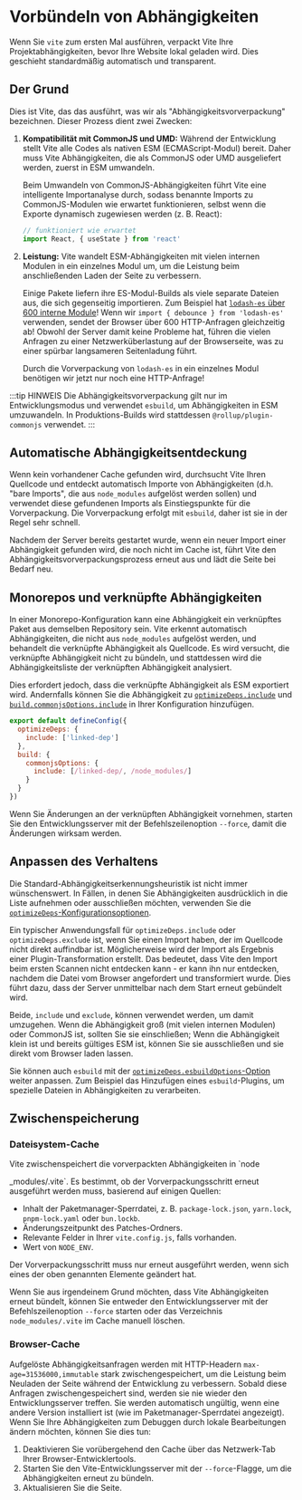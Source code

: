 # Vorbündeln von Abhängigkeiten

Wenn Sie `vite` zum ersten Mal ausführen, verpackt Vite Ihre Projektabhängigkeiten, bevor Ihre Website lokal geladen wird. Dies geschieht standardmäßig automatisch und transparent.

## Der Grund

Dies ist Vite, das das ausführt, was wir als "Abhängigkeitsvorverpackung" bezeichnen. Dieser Prozess dient zwei Zwecken:

1. **Kompatibilität mit CommonJS und UMD:** Während der Entwicklung stellt Vite alle Codes als nativen ESM (ECMAScript-Modul) bereit. Daher muss Vite Abhängigkeiten, die als CommonJS oder UMD ausgeliefert werden, zuerst in ESM umwandeln.

   Beim Umwandeln von CommonJS-Abhängigkeiten führt Vite eine intelligente Importanalyse durch, sodass benannte Imports zu CommonJS-Modulen wie erwartet funktionieren, selbst wenn die Exporte dynamisch zugewiesen werden (z. B. React):

   ```js
   // funktioniert wie erwartet
   import React, { useState } from 'react'
   ```

2. **Leistung:** Vite wandelt ESM-Abhängigkeiten mit vielen internen Modulen in ein einzelnes Modul um, um die Leistung beim anschließenden Laden der Seite zu verbessern.

   Einige Pakete liefern ihre ES-Modul-Builds als viele separate Dateien aus, die sich gegenseitig importieren. Zum Beispiel hat [`lodash-es` über 600 interne Module](https://unpkg.com/browse/lodash-es/)! Wenn wir `import { debounce } from 'lodash-es'` verwenden, sendet der Browser über 600 HTTP-Anfragen gleichzeitig ab! Obwohl der Server damit keine Probleme hat, führen die vielen Anfragen zu einer Netzwerküberlastung auf der Browserseite, was zu einer spürbar langsameren Seitenladung führt.

   Durch die Vorverpackung von `lodash-es` in ein einzelnes Modul benötigen wir jetzt nur noch eine HTTP-Anfrage!

:::tip HINWEIS
Die Abhängigkeitsvorverpackung gilt nur im Entwicklungsmodus und verwendet `esbuild`, um Abhängigkeiten in ESM umzuwandeln. In Produktions-Builds wird stattdessen `@rollup/plugin-commonjs` verwendet.
:::

## Automatische Abhängigkeitsentdeckung

Wenn kein vorhandener Cache gefunden wird, durchsucht Vite Ihren Quellcode und entdeckt automatisch Importe von Abhängigkeiten (d.h. "bare Imports", die aus `node_modules` aufgelöst werden sollen) und verwendet diese gefundenen Imports als Einstiegspunkte für die Vorverpackung. Die Vorverpackung erfolgt mit `esbuild`, daher ist sie in der Regel sehr schnell.

Nachdem der Server bereits gestartet wurde, wenn ein neuer Import einer Abhängigkeit gefunden wird, die noch nicht im Cache ist, führt Vite den Abhängigkeitsvorverpackungsprozess erneut aus und lädt die Seite bei Bedarf neu.

## Monorepos und verknüpfte Abhängigkeiten

In einer Monorepo-Konfiguration kann eine Abhängigkeit ein verknüpftes Paket aus demselben Repository sein. Vite erkennt automatisch Abhängigkeiten, die nicht aus `node_modules` aufgelöst werden, und behandelt die verknüpfte Abhängigkeit als Quellcode. Es wird versucht, die verknüpfte Abhängigkeit nicht zu bündeln, und stattdessen wird die Abhängigkeitsliste der verknüpften Abhängigkeit analysiert.

Dies erfordert jedoch, dass die verknüpfte Abhängigkeit als ESM exportiert wird. Andernfalls können Sie die Abhängigkeit zu [`optimizeDeps.include`](/config/dep-optimization-options.md#optimizedeps-include) und [`build.commonjsOptions.include`](/config/build-options.md#build-commonjsoptions) in Ihrer Konfiguration hinzufügen.

```js
export default defineConfig({
  optimizeDeps: {
    include: ['linked-dep']
  },
  build: {
    commonjsOptions: {
      include: [/linked-dep/, /node_modules/]
    }
  }
})
```

Wenn Sie Änderungen an der verknüpften Abhängigkeit vornehmen, starten Sie den Entwicklungsserver mit der Befehlszeilenoption `--force`, damit die Änderungen wirksam werden.

## Anpassen des Verhaltens

Die Standard-Abhängigkeitserkennungsheuristik ist nicht immer wünschenswert. In Fällen, in denen Sie Abhängigkeiten ausdrücklich in die Liste aufnehmen oder ausschließen möchten, verwenden Sie die [`optimizeDeps`-Konfigurationsoptionen](/config/dep-optimization-options.md).

Ein typischer Anwendungsfall für `optimizeDeps.include` oder `optimizeDeps.exclude` ist, wenn Sie einen Import haben, der im Quellcode nicht direkt auffindbar ist. Möglicherweise wird der Import als Ergebnis einer Plugin-Transformation erstellt. Das bedeutet, dass Vite den Import beim ersten Scannen nicht entdecken kann - er kann ihn nur entdecken, nachdem die Datei vom Browser angefordert und transformiert wurde. Dies führt dazu, dass der Server unmittelbar nach dem Start erneut gebündelt wird.

Beide, `include` und `exclude`, können verwendet werden, um damit umzugehen. Wenn die Abhängigkeit groß (mit vielen internen Modulen) oder CommonJS ist, sollten Sie sie einschließen; Wenn die Abhängigkeit klein ist und bereits gültiges ESM ist, können Sie sie ausschließen und sie direkt vom Browser laden lassen.

Sie können auch `esbuild` mit der [`optimizeDeps.esbuildOptions`-Option](/config/dep-optimization-options.md#optimizedeps-esbuildoptions) weiter anpassen. Zum Beispiel das Hinzufügen eines `esbuild`-Plugins, um spezielle Dateien in Abhängigkeiten zu verarbeiten.

## Zwischenspeicherung

### Dateisystem-Cache

Vite zwischenspeichert die vorverpackten Abhängigkeiten in `node

\_modules/.vite`. Es bestimmt, ob der Vorverpackungsschritt erneut ausgeführt werden muss, basierend auf einigen Quellen:

- Inhalt der Paketmanager-Sperrdatei, z. B. `package-lock.json`, `yarn.lock`, `pnpm-lock.yaml` oder `bun.lockb`.
- Änderungszeitpunkt des Patches-Ordners.
- Relevante Felder in Ihrer `vite.config.js`, falls vorhanden.
- Wert von `NODE_ENV`.

Der Vorverpackungsschritt muss nur erneut ausgeführt werden, wenn sich eines der oben genannten Elemente geändert hat.

Wenn Sie aus irgendeinem Grund möchten, dass Vite Abhängigkeiten erneut bündelt, können Sie entweder den Entwicklungsserver mit der Befehlszeilenoption `--force` starten oder das Verzeichnis `node_modules/.vite` im Cache manuell löschen.

### Browser-Cache

Aufgelöste Abhängigkeitsanfragen werden mit HTTP-Headern `max-age=31536000,immutable` stark zwischengespeichert, um die Leistung beim Neuladen der Seite während der Entwicklung zu verbessern. Sobald diese Anfragen zwischengespeichert sind, werden sie nie wieder den Entwicklungsserver treffen. Sie werden automatisch ungültig, wenn eine andere Version installiert ist (wie im Paketmanager-Sperrdatei angezeigt). Wenn Sie Ihre Abhängigkeiten zum Debuggen durch lokale Bearbeitungen ändern möchten, können Sie dies tun:

1. Deaktivieren Sie vorübergehend den Cache über das Netzwerk-Tab Ihrer Browser-Entwicklertools.
2. Starten Sie den Vite-Entwicklungsserver mit der `--force`-Flagge, um die Abhängigkeiten erneut zu bündeln.
3. Aktualisieren Sie die Seite.
